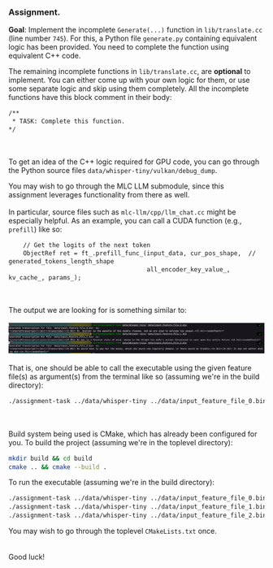 ### Assignment.

**Goal**: Implement the incomplete `Generate(...)` function in `lib/translate.cc` (line number `745`). For this, a Python file `generate.py` containing equivalent logic has been provided. You need to complete the function using equivalent C++ code.

The remaining incomplete functions in `lib/translate.cc`, are **optional** to implement. You can either come up with your own logic for them, or use some separate logic and skip using them completely. All the incomplete functions have this block comment in their body:
```
/**
 * TASK: Complete this function.
*/
```
<br><br>
To get an idea of the C++ logic required for GPU code, you can go through the Python source files `data/whisper-tiny/vulkan/debug_dump`.

You may wish to go through the MLC LLM submodule, since this assignment leverages functionality from there as well.
<br><br>
In particular, source files such as `mlc-llm/cpp/llm_chat.cc` might be especially helpful. As an example, you can call a CUDA function (e.g., `prefill`) like so:
<br>
```
    // Get the logits of the next token
    ObjectRef ret = ft_.prefill_func_(input_data, cur_pos_shape,  // generated_tokens_length_shape
                                      all_encoder_key_value_, kv_cache_, params_);
```
<br><br>
The output we are looking for is something similar to:
<br><br>
![output](./data/transcription_output.png)
<br><br>
That is, one should be able to call the executable using the given feature file(s) as argument(s) from the terminal like so (assuming we're in the build directory):
```bash
./assignment-task ../data/whisper-tiny ../data/input_feature_file_0.bin
```
<br><br>
Build system being used is CMake, which has already been configured for you. To build the project (assuming we're in the toplevel directory):
```bash
mkdir build && cd build
cmake .. && cmake --build .
```
To run the executable (assuming we're in the build directory):
```bash
./assignment-task ../data/whisper-tiny ../data/input_feature_file_0.bin
./assignment-task ../data/whisper-tiny ../data/input_feature_file_1.bin
./assignment-task ../data/whisper-tiny ../data/input_feature_file_2.bin
```
You may wish to go through the toplevel <code>CMakeLists.txt</code> once.
<br><br><br>
Good luck!

